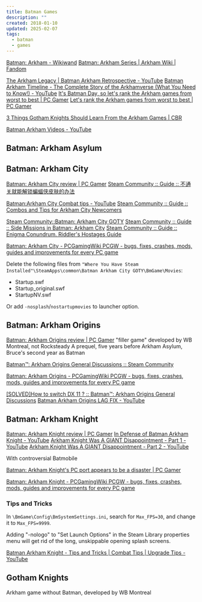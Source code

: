 ```yaml
---
title: Batman Games
description: ""
created: 2018-01-10
updated: 2025-02-07
tags:
  - batman
  - games
---
```


[Batman: Arkham - Wikiwand](https://www.wikiwand.com/en/Batman:_Arkham)
[Batman: Arkham Series | Arkham Wiki | Fandom](https://arkhamcity.fandom.com/wiki/Batman:_Arkham_Series)

[The Arkham Legacy | Batman Arkham Retrospective - YouTube](https://www.youtube.com/watch?v=_UPXsaOyY3U)
[Batman Arkham Timeline - The Complete Story of the Arkhamverse (What You Need to Know!) - YouTube](https://www.youtube.com/watch?v=OIfsm2lZa54)
[It's Batman Day, so let's rank the Arkham games from worst to best | PC Gamer](https://www.pcgamer.com/the-batman-arkham-games-ranked-from-worst-to-best/)
[Let's rank the Arkham games from worst to best | PC Gamer](https://www.pcgamer.com/the-batman-arkham-games-ranked-from-worst-to-best/)

[3 Things Gotham Knights Should Learn From the Arkham Games | CBR](https://www.cbr.com/gotham-knights-arkham-games-lessons/)

[Batman Arkham Videos - YouTube](https://www.youtube.com/@BatmanArkhamVideos)

## Batman: Arkham Asylum

## Batman: Arkham City

[Batman: Arkham City review | PC Gamer](https://www.pcgamer.com/batman-arkham-city-review/)
[Steam Community :: Guide :: 不通关就能解锁蝙蝠侠皮肤的办法](https://steamcommunity.com/sharedfiles/filedetails/?id=536642688)

[Batman:Arkham City Combat tips - YouTube](https://www.youtube.com/watch?v=09_jaNm5mA8)
[Steam Community :: Guide :: Combos and Tips for Arkham City Newcomers](https://steamcommunity.com/sharedfiles/filedetails/?id=1677144521)

[Steam Community::Batman: Arkham City GOTY](https://steamcommunity.com/app/200260/guides/?browsefilter=trend&requiredtags[]=Walkthroughs&requiredtags[]=English)
[Steam Community :: Guide :: Side Missions in Batman: Arkham City](https://steamcommunity.com/sharedfiles/filedetails/?id=217901610)
[Steam Community :: Guide :: Enigma Conundrum. Riddler's Hostages Guide](https://steamcommunity.com/sharedfiles/filedetails/?id=121948247)

[Batman: Arkham City - PCGamingWiki PCGW - bugs, fixes, crashes, mods, guides and improvements for every PC game](https://www.pcgamingwiki.com/wiki/Batman:_Arkham_City)

Delete the following files from `"Where You Have Steam Installed"\SteamApps\common\Batman Arkham City GOTY\BmGame\Movies`:

- Startup.swf
- Startup_original.swf
- StartupNV.swf

Or add `-nosplash`/`nostartupmovies` to launcher option.

## Batman: Arkham Origins

[Batman: Arkham Origins review | PC Gamer](https://www.pcgamer.com/batman-arkham-origins-review/)
"filler game" developed by WB Montreal, not Rocksteady
A prequel, five years before Arkham Asylum, Bruce's second year as Batman

[Batman™: Arkham Origins General Discussions :: Steam Community](https://steamcommunity.com/app/209000/discussions/)

[Batman: Arkham Origins - PCGamingWiki PCGW - bugs, fixes, crashes, mods, guides and improvements for every PC game](http://pcgamingwiki.com/wiki/Batman:_Arkham_Origins)

[[SOLVED]How to switch DX 11 ? :: Batman™: Arkham Origins General Discussions](https://steamcommunity.com/app/209000/discussions/0/341537388324214655/)
[Batman Arkham Origins LAG FIX - YouTube](https://www.youtube.com/watch?v=rkKJb5yOQxQ)

## Batman: Arkham Knight

[Batman: Arkham Knight review | PC Gamer](https://www.pcgamer.com/batman-arkham-knight-review/)
[In Defense of Batman Arkham Knight - YouTube](https://www.youtube.com/watch?v=T8oPQS0DCsA)
[Arkham Knight Was A GIANT Disappointment - Part 1 - YouTube](https://www.youtube.com/watch?v=OP0WXHbva-U)
[Arkham Knight Was A GIANT Disappointment - Part 2 - YouTube](https://www.youtube.com/watch?v=AmRstjJSGcY)

With controversial Batmobile

[Batman: Arkham Knight's PC port appears to be a disaster | PC Gamer](https://www.pcgamer.com/batman-arkham-knights-launch-appears-to-be-a-disaster/)

[Batman: Arkham Knight - PCGamingWiki PCGW - bugs, fixes, crashes, mods, guides and improvements for every PC game](https://www.pcgamingwiki.com/wiki/Batman:_Arkham_Knight)

### Tips and Tricks

In `\BmGame\Config\BmSystemSettings.ini`, search for `Max_FPS=30`, and change it to `Max_FPS=9999`.

Adding "-nologo" to "Set Launch Options" in the Steam Library properties menu will get rid of the long, unskippable opening splash screens.

[Batman Arkham Knight - Tips and Tricks | Combat Tips | Upgrade Tips - YouTube](https://www.youtube.com/watch?v=ZMJCaqw9fwo)

## Gotham Knights

Arkham game without Batman, developed by WB Montreal
